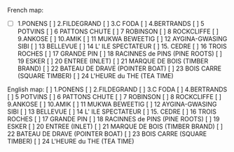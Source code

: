 French map:
-[ ] 1.PONENS
[ ] 2.FILDEGRAND
[ ] 3.C FODA
[ ] 4.BERTRANDS
[ ] 5 POTVINS
[ ] 6 PATTONS CHUTE
[ ] 7 ROBINSON
[ ] 8 ROCKCLIFFE
[ ] 9.ANKOSE
[ ] 10.AMIK
[ ] 11 MUKWA BEWEETIG
[ ] 12 AYGINA-GWASING SIBI
[ ] 13 BELLEVUE
[ ] 14 L' ILE SPECTATEUR
[ ] 15. CEDRE
[ ] 16 TROIS ROCHES
[ ] 17 GRANDE PIN
[ ] 18 RACINNES de PINS (PINE ROOTS)
[ ] 19 ESKER
[ ] 20 ENTREE (INLET)
[ ] 21 MARQUE DE BOIS (TIMBER BRAND)
[ ] 22 BATEAU DE DRAVE (POINTER BOAT)
[ ] 23 BOIS CARRE (SQUARE TIMBER)
[ ] 24 L'HEURE du THE (TEA TIME)

English map:
[ ] 1.PONENS
[ ] 2.FILDEGRAND
[ ] 3.C FODA
[ ] 4.BERTRANDS
[ ] 5 POTVINS
[ ] 6 PATTONS CHUTE
[ ] 7 ROBINSON
[ ] 8 ROCKCLIFFE
[ ] 9.ANKOSE
[ ] 10.AMIK
[ ] 11 MUKWA BEWEETIG
[ ] 12 AYGINA-GWASING SIBI
[ ] 13 BELLEVUE
[ ] 14 L' ILE SPECTATEUR
[ ] 15. CEDRE
[ ] 16 TROIS ROCHES
[ ] 17 GRANDE PIN
[ ] 18 RACINNES de PINS (PINE ROOTS)
[ ] 19 ESKER
[ ] 20 ENTREE (INLET)
[ ] 21 MARQUE DE BOIS (TIMBER BRAND)
[ ] 22 BATEAU DE DRAVE (POINTER BOAT)
[ ] 23 BOIS CARRE (SQUARE TIMBER)
[ ] 24 L'HEURE du THE (TEA TIME)
